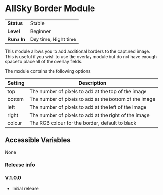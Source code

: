 # AllSky Border Module

|             |                      |
|-------------|----------------------|
| **Status**  | Stable         |
| **Level**   | Beginner             |
| **Runs In** | Day time, Night time |

This module allows you to add additional borders to the captured image. This is useful if you
wish to use the overlay module but do not have enough space to place all of the overlay fields.


The module contains the following options

| Setting     | Description                                                                   |
|-------------|-------------------------------------------------------------------------------|
| top         | The number of pixels to add at the top of the image                           |
| bottom      | The number of pixels to add at the bottom of the image                        |
| left        | The number of pixels to add at the left of the image                          |
| right       | The number of pixels to add at the right of the image                         |
| colour      | The RGB colour for the border, default to black                               |

## Accessible Variables

None

### Release info
### V.1.0.0
* Initial release
